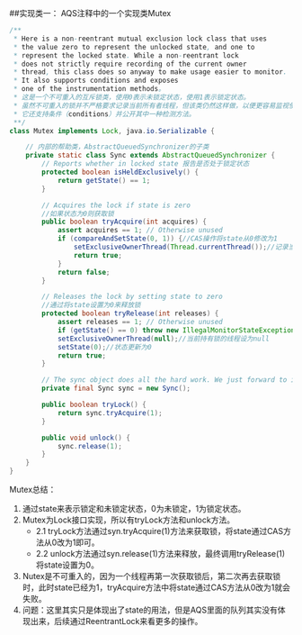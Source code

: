 ##实现类一： AQS注释中的一个实现类Mutex
```java
/**
 * Here is a non-reentrant mutual exclusion lock class that uses
 * the value zero to represent the unlocked state, and one to
 * represent the locked state. While a non-reentrant lock
 * does not strictly require recording of the current owner
 * thread, this class does so anyway to make usage easier to monitor.
 * It also supports conditions and exposes
 * one of the instrumentation methods。
 * 这是一个不可重入的互斥锁类，使用0表示未锁定状态，使用1表示锁定状态。
 * 虽然不可重入的锁并不严格要求记录当前所有者线程，但该类仍然这样做，以便更容易监视使用情况。
 * 它还支持条件（conditions）并公开其中一种检测方法。
 **/
class Mutex implements Lock, java.io.Serializable {

    // 内部的帮助类，AbstractQueuedSynchronizer的子类
    private static class Sync extends AbstractQueuedSynchronizer {
        // Reports whether in locked state 报告是否处于锁定状态
        protected boolean isHeldExclusively() {
            return getState() == 1;
        }

        // Acquires the lock if state is zero
        //如果状态为0则获取锁  
        public boolean tryAcquire(int acquires) {
            assert acquires == 1; // Otherwise unused
            if (compareAndSetState(0, 1)) {//CAS操作将state从0修改为1
                setExclusiveOwnerThread(Thread.currentThread());//记录当前线程
                return true;
            }
            return false;
        }

        // Releases the lock by setting state to zero
        //通过将state设置为0来释放锁  
        protected boolean tryRelease(int releases) {
            assert releases == 1; // Otherwise unused
            if (getState() == 0) throw new IllegalMonitorStateException();//如果当前状态是0，表示没有锁定，则抛出异常
            setExclusiveOwnerThread(null);//当前持有锁的线程设为null
            setState(0);//状态更新为0
            return true;
        }

        // The sync object does all the hard work. We just forward to it.
        private final Sync sync = new Sync();

        public boolean tryLock() {
            return sync.tryAcquire(1);
        }

        public void unlock() {
            sync.release(1);
        }
    }
}
```
Mutex总结：  
1. 通过state来表示锁定和未锁定状态，0为未锁定，1为锁定状态。
2. Mutex为Lock接口实现，所以有tryLock方法和unlock方法。
    - 2.1 tryLock方法通过syn.tryAcquire(1)方法来获取锁，将state通过CAS方法从0改为1即可。
    - 2.2 unlock方法通过syn.release(1)方法来释放，最终调用tryRelease(1)将state设置为0。
3. Nutex是不可重入的，因为一个线程再第一次获取锁后，第二次再去获取锁时，此时state已经为1，tryAcquire方法中将state通过CAS方法从0改为1就会失败。
4. 问题：这里其实只是体现出了state的用法，但是AQS里面的队列其实没有体现出来，后续通过ReentrantLock来看更多的操作。

